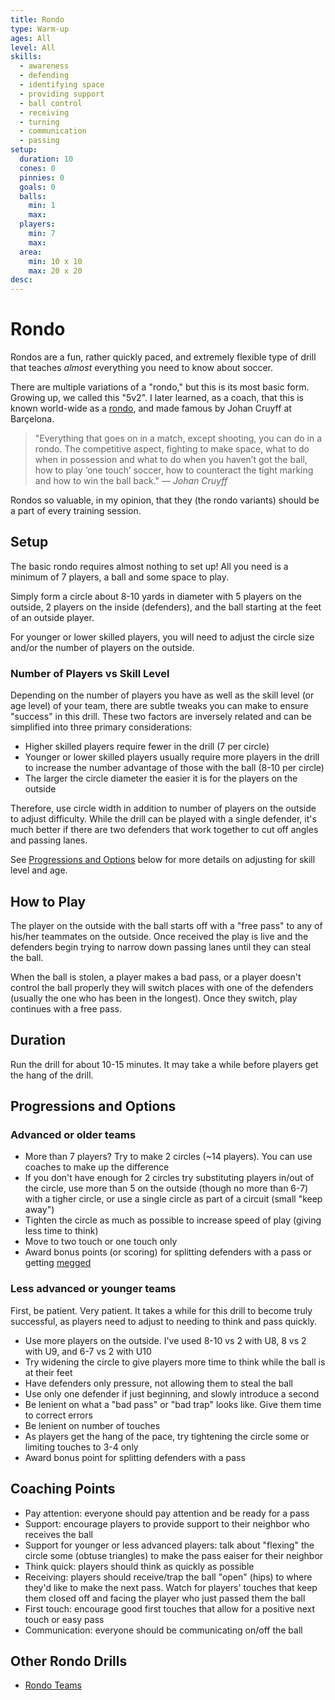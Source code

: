 ```yaml
---
title: Rondo
type: Warm-up
ages: All
level: All
skills:
  - awareness
  - defending
  - identifying space
  - providing support
  - ball control
  - receiving
  - turning
  - communication
  - passing
setup:
  duration: 10
  cones: 0
  pinnies: 0
  goals: 0
  balls:
    min: 1
    max:
  players:
    min: 7
    max:
  area:
    min: 10 x 10
    max: 20 x 20
desc:
---
```


# Rondo

Rondos are a fun, rather quickly paced, and extremely flexible type of drill that teaches _almost_ everything you need to know about soccer.

There are multiple variations of a "rondo," but this is its most basic form. Growing up, we called this "5v2". I later learned, as a coach, that this is known world-wide as a [rondo](https://en.wikipedia.org/wiki/Rondo_(game)), and made famous by Johan Cruyff at Barçelona.

> "Everything that goes on in a match, except shooting, you can do in a rondo. The competitive aspect, fighting to make space, what to do when in possession and what to do when you haven’t got the ball, how to play ‘one touch’ soccer, how to counteract the tight marking and how to win the ball back."
> — <cite>Johan Cruyff</cite>

Rondos so valuable, in my opinion, that they (the rondo variants) should be a part of every training session.

## Setup

The basic rondo requires almost nothing to set up! All you need is a minimum of 7 players, a ball and some space to play.

Simply form a circle about 8-10 yards in diameter with 5 players on the outside, 2 players on the inside (defenders), and the ball starting at the feet of an outside player.

For younger or lower skilled players, you will need to adjust the circle size and/or the number of players on the outside.

### Number of Players vs Skill Level ###

Depending on the number of players you have as well as the skill level (or age level) of your team, there are subtle tweaks you can make to ensure "success" in this drill. These two factors are inversely related and can be simplified into three primary considerations:

- Higher skilled players require fewer in the drill (7 per circle)
- Younger or lower skilled players usually require more players in the drill to increase the number advantage of those with the ball (8-10 per circle)
- The larger the circle diameter the easier it is for the players on the outside

Therefore, use circle width in addition to number of players on the outside to adjust difficulty. While the drill can be played with a single defender, it's much better if there are two defenders that work together to cut off angles and passing lanes.

See [Progressions and Options](#progressions-and-options) below for more details on adjusting for skill level and age.

## How to Play

The player on the outside with the ball starts off with a "free pass" to any of his/her teammates on the outside. Once received the play is live and the defenders begin trying to narrow down passing lanes until they can steal the ball.

When the ball is stolen, a player makes a bad pass, or a player doesn't control the ball properly they will switch places with one of the defenders (usually the one who has been in the longest). Once they switch, play continues with a free pass.

## Duration

Run the drill for about 10-15 minutes. It may take a while before players get the hang of the drill.

## Progressions and Options

### Advanced or older teams

- More than 7 players? Try to make 2 circles (~14 players). You can use coaches to make up the difference
- If you don't have enough for 2 circles try substituting players in/out of the circle, use more than 5 on the outside (though no more than 6-7) with a tigher circle, or use a single circle as part of a circuit (small "keep away")
- Tighten the circle as much as possible to increase speed of play (giving less time to think)
- Move to two touch or one touch only
- Award bonus points (or scoring) for splitting defenders with a pass or getting [megged](https://en.wikipedia.org/wiki/Nutmeg_(association_football))

### Less advanced or younger teams

First, be patient. Very patient. It takes a while for this drill to become truly successful, as players need to adjust to needing to think and pass quickly.

- Use more players on the outside. I've used 8-10 vs 2 with U8, 8 vs 2 with U9, and 6-7 vs 2 with U10
- Try widening the circle to give players more time to think while the ball is at their feet
- Have defenders only pressure, not allowing them to steal the ball
- Use only one defender if just beginning, and slowly introduce a second
- Be lenient on what a "bad pass" or "bad trap" looks like. Give them time to correct errors
- Be lenient on number of touches
- As players get the hang of the pace, try tightening the circle some or limiting touches to 3-4 only
- Award bonus point for splitting defenders with a pass

## Coaching Points

- Pay attention: everyone should pay attention and be ready for a pass
- Support: encourage players to provide support to their neighbor who receives the ball
- Support for younger or less advanced players: talk about "flexing" the circle some (obtuse triangles) to make the pass eaiser for their neighbor
- Think quick: players should think as quickly as possible
- Receiving: players should receive/trap the ball "open" (hips) to where they'd like to make the next pass. Watch for players' touches that keep them closed off and facing the player who just passed them the ball
- First touch: encourage good first touches that allow for a positive next touch or easy pass
- Communication: everyone should be communicating on/off the ball

## Other Rondo Drills

- [Rondo Teams](rondo-teams.md)
